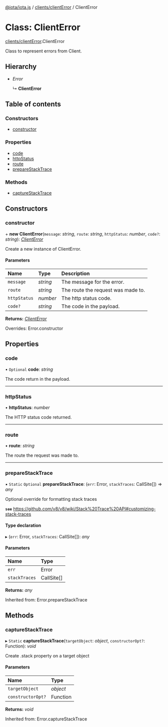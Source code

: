 [@iota/iota.js](../README.md) / [clients/clientError](../modules/clients_clienterror.md) / ClientError

# Class: ClientError

[clients/clientError](../modules/clients_clienterror.md).ClientError

Class to represent errors from Client.

## Hierarchy

- *Error*

  ↳ **ClientError**

## Table of contents

### Constructors

- [constructor](clients_clienterror.clienterror.md#constructor)

### Properties

- [code](clients_clienterror.clienterror.md#code)
- [httpStatus](clients_clienterror.clienterror.md#httpstatus)
- [route](clients_clienterror.clienterror.md#route)
- [prepareStackTrace](clients_clienterror.clienterror.md#preparestacktrace)

### Methods

- [captureStackTrace](clients_clienterror.clienterror.md#capturestacktrace)

## Constructors

### constructor

\+ **new ClientError**(`message`: *string*, `route`: *string*, `httpStatus`: *number*, `code?`: *string*): [*ClientError*](clients_clienterror.clienterror.md)

Create a new instance of ClientError.

#### Parameters

| Name | Type | Description |
| :------ | :------ | :------ |
| `message` | *string* | The message for the error. |
| `route` | *string* | The route the request was made to. |
| `httpStatus` | *number* | The http status code. |
| `code?` | *string* | The code in the payload. |

**Returns:** [*ClientError*](clients_clienterror.clienterror.md)

Overrides: Error.constructor

## Properties

### code

• `Optional` **code**: *string*

The code return in the payload.

___

### httpStatus

• **httpStatus**: *number*

The HTTP status code returned.

___

### route

• **route**: *string*

The route the request was made to.

___

### prepareStackTrace

▪ `Static` `Optional` **prepareStackTrace**: (`err`: Error, `stackTraces`: CallSite[]) => *any*

Optional override for formatting stack traces

**`see`** https://github.com/v8/v8/wiki/Stack%20Trace%20API#customizing-stack-traces

#### Type declaration

▸ (`err`: Error, `stackTraces`: CallSite[]): *any*

#### Parameters

| Name | Type |
| :------ | :------ |
| `err` | Error |
| `stackTraces` | CallSite[] |

**Returns:** *any*

Inherited from: Error.prepareStackTrace

## Methods

### captureStackTrace

▸ `Static` **captureStackTrace**(`targetObject`: *object*, `constructorOpt?`: Function): *void*

Create .stack property on a target object

#### Parameters

| Name | Type |
| :------ | :------ |
| `targetObject` | *object* |
| `constructorOpt?` | Function |

**Returns:** *void*

Inherited from: Error.captureStackTrace
